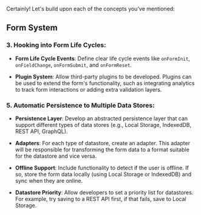 Certainly! Let's build upon each of the concepts you've mentioned:

## Form System

### 3. Hooking into Form Life Cycles:

- **Form Life Cycle Events**: Define clear life cycle events like `onFormInit`, `onFieldChange`, `onFormSubmit`, and `onFormReset`.

- **Plugin System**: Allow third-party plugins to be developed. Plugins can be used to extend the form's functionality, such as integrating analytics to track form interactions or adding extra validation layers.

### 5. Automatic Persistence to Multiple Data Stores:

- **Persistence Layer**: Develop an abstracted persistence layer that can support different types of data stores (e.g., Local Storage, IndexedDB, REST API, GraphQL). 

- **Adapters**: For each type of datastore, create an adapter. This adapter will be responsible for transforming the form data to a format suitable for the datastore and vice versa.

- **Offline Support**: Include functionality to detect if the user is offline. If so, store the form data locally (using Local Storage or IndexedDB) and sync when they are online.

- **Datastore Priority**: Allow developers to set a priority list for datastores. For example, try saving to a REST API first, if that fails, save to Local Storage.

